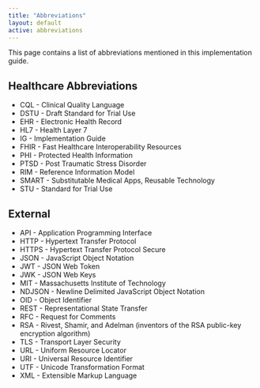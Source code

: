 ```yaml
---
title: "Abbreviations"
layout: default
active: abbreviations
---
```


This page contains a list of abbreviations mentioned in this implementation guide.

## Healthcare Abbreviations
* CQL - Clinical Quality Language
* DSTU - Draft Standard for Trial Use
* EHR - Electronic Health Record
* HL7 - Health Layer 7
* IG - Implementation Guide
* FHIR - Fast Healthcare Interoperability Resources
* PHI - Protected Health Information
* PTSD - Post Traumatic Stress Disorder
* RIM - Reference Information Model
* SMART - Substitutable Medical Apps, Reusable Technology
* STU - Standard for Trial Use

## External
* API - Application Programming Interface
* HTTP - Hypertext Transfer Protocol
* HTTPS - Hypertext Transfer Protocol Secure
* JSON - JavaScript Object Notation
* JWT - JSON Web Token
* JWK - JSON Web Keys
* MIT - Massachusetts Institute of Technology
* NDJSON - Newline Delimited JavaScript Object Notation
* OID - Object Identifier
* REST - Representational State Transfer
* RFC - Request for Comments
* RSA - Rivest, Shamir, and Adelman (inventors of the RSA public-key encryption algorithm)
* TLS - Transport Layer Security
* URL - Uniform Resource Locator
* URI - Universal Resource Identifier
* UTF - Unicode Transformation Format
* XML - Extensible Markup Language
